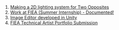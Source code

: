1. [Making a 2D lighting system for Two Opposites](/works/lighting-system-2d)
2. [Work at FIEA (Summer Internship) - Documented!](/works/fiea-summer)
3. [Image Editor developed in Unity](https://makra.wtf/docs/2023/unity-image-editor/)
4. [FIEA Technical Artist Portfolio Submission](https://makra.wtf/docs/2022/fiea-tech-art-portfolio-copy/)